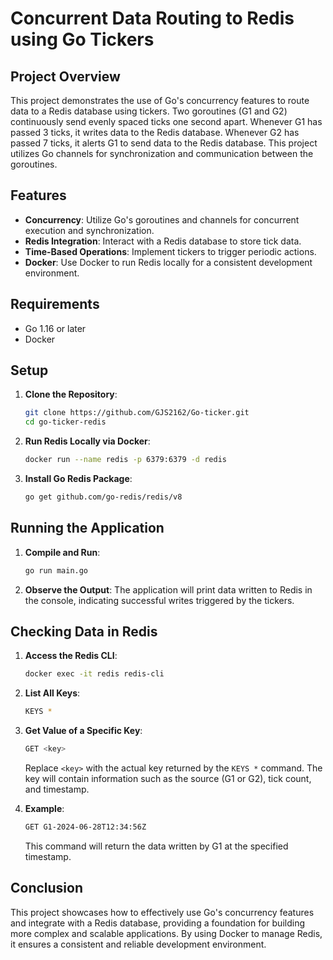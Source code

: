 # Concurrent Data Routing to Redis using Go Tickers

## Project Overview

This project demonstrates the use of Go's concurrency features to route data to a Redis database using tickers. Two goroutines (G1 and G2) continuously send evenly spaced ticks one second apart. Whenever G1 has passed 3 ticks, it writes data to the Redis database. Whenever G2 has passed 7 ticks, it alerts G1 to send data to the Redis database. This project utilizes Go channels for synchronization and communication between the goroutines.

## Features

- **Concurrency**: Utilize Go's goroutines and channels for concurrent execution and synchronization.
- **Redis Integration**: Interact with a Redis database to store tick data.
- **Time-Based Operations**: Implement tickers to trigger periodic actions.
- **Docker**: Use Docker to run Redis locally for a consistent development environment.

## Requirements

- Go 1.16 or later
- Docker

## Setup

1. **Clone the Repository**:
    ```sh
    git clone https://github.com/GJS2162/Go-ticker.git
    cd go-ticker-redis
    ```

2. **Run Redis Locally via Docker**:
    ```sh
    docker run --name redis -p 6379:6379 -d redis
    ```

3. **Install Go Redis Package**:
    ```sh
    go get github.com/go-redis/redis/v8
    ```

## Running the Application

1. **Compile and Run**:
    ```sh
    go run main.go
    ```

2. **Observe the Output**:
    The application will print data written to Redis in the console, indicating successful writes triggered by the tickers.

## Checking Data in Redis

1. **Access the Redis CLI**:
    ```sh
    docker exec -it redis redis-cli
    ```

2. **List All Keys**:
    ```sh
    KEYS *
    ```

3. **Get Value of a Specific Key**:
    ```sh
    GET <key>
    ```

    Replace `<key>` with the actual key returned by the `KEYS *` command. The key will contain information such as the source (G1 or G2), tick count, and timestamp.

4. **Example**:
    ```sh
    GET G1-2024-06-28T12:34:56Z
    ```

    This command will return the data written by G1 at the specified timestamp.

## Conclusion

This project showcases how to effectively use Go's concurrency features and integrate with a Redis database, providing a foundation for building more complex and scalable applications. By using Docker to manage Redis, it ensures a consistent and reliable development environment.
